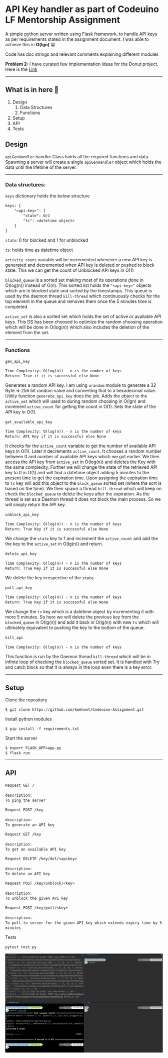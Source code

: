 # API Key handler as part of Codeuino LF Mentorship Assignment
A simple python server written using Flask framework, to handle API keys as per 
requirements stated in the assignment document. I was able to achieve this in **O(lgn)** 😁

Code has doc strings and relevant comments explaining different modules

**Problem 2:** I have curated few implementation ideas for the Donut project. Here is the [Link](https://docs.google.com/document/d/1m5z3cI0M4NvnPgRABnV-bbk80kosjz6ZD7HwWwtKzSw/edit?usp=sharing)

<hr>

## What is in here 🤔
1. Design
   1. Data Structures
   2. Functions
2. Setup
3. API
4. Tests

## Design

`apiGenHandler` handler Class holds all the required functions and data. Spawning a server will create a single `apiGenHandler` object which holds the data until the lifetime of the server.

<hr>

### Data structures:

`keys` dictionary holds the below structure
```
keys: {
    "<api-key>": {
        "state": 0/1
        "ts": <datetime object>
    }
}
```
`state`: 0 for blocked and 1 for unblocked

`ts`: holds time as datetime object

`activity_count` variable will be incremented whenever a new API key is generated and decremented when API key is deleted or pushed to block state. This we can get the count of Unblocked API keys in O(1)

`blocked_queue` is a sorted set making most of its operations done in O(log(n)) instead of O(n). This sorted list holds the `"<api-key>"` objects which are in blocked state and sorted by the timestamps. This queue is used by the daemon thread `kill-thread` which continuously checks for the top element in the queue and removes them once the 5 minutes time is completed

`active_set` is also a sorted set which holds the set of active or available API keys. This DS has been choosed to optimize the random choosing operation which will be done in O(log(n)) which also includes the deletion of the element from the set.

<hr>

### Functions

`gen_api_key`
```
Time Complexity: O(log(n)) - n is the number of keys
Return: True if it is successful else None
```

Generates a random API key. I am using `urandom` module to generate a 32 Byte => 256 bit random value and converting that to a hexadecimal value. Utility function `generate_api_key` does the job. Adds the object to the `active_set` which will used to during random choosing in O(lgn) and increment `active_count` for getting the count in O(1). Sets the state of the API key in O(1).

`get_available_api_key`
```
Time Complexity: O(log(n)) - n is the number of keys
Return: API Key if it is successful else None
```
It checks for the `active_count` variable to get the number of available API keys in O(1). 
Later it decrements `active_count`. It chooses a random number between 0 and number of available API keys which we got earlier. We then access the API key from `active_set` in O(log(n)) and deletes the Key with the same complexity. Further we will change the state of the retrieved API key to 0 in O(1) and will find a datetime object adding 5 minutes to the present time to get the expiration time. Upon assigning the expiration time to `ts` key will add this object to the `block_queue` sorted set (where the sort is based on the time). We then spawn a thread `kill thread` which will keep on check the `blocked_queue` to delete the keys after the expiration. As the thread is set as a Daemon thread it does not block the main process. So we will simply return the API key. 

`unblock_api_key`
```
Time Complexity: O(log(n)) - n is the number of keys
Return: True Key if it is successful else None
```
We change the `state` key to 1 and increment the `active_count` and add the the key to the `active_set` in O(lg(n)) and return.

`delete_api_key`
```
Time Complexity: O(log(n)) - n is the number of keys
Return: True Key if it is successful else None
```
We delete the key irrespective of the `state`.

`poll_api_key`
```
Time Complexity: O(log(n)) - n is the number of keys
Return: True Key if it is successful else None
```
We change the `ts` key which is a datetime object by incrementing it with more 5 minutes. So here we will delete the previous key from the `blocked_queue` in O(lg(n)) and add it back in O(lg(n)) with new `ts` which will ultimately equivalent to pushing the key to the bottom of the queue.

`kill_api`
```
Time Complexity: O(log(n)) - n is the number of keys
```
This function is run by the Daemon thread `kill-thread` which will be in infinte loop of checking the `blocked_queue` sorted set. It is handled with Try and catch block so that it is always in the loop even there is a key error.

<hr>

## Setup

Clone the repository
```
$ git clone https://github.com/kmehant/Codeuino-Assignment.git
```

Install python modules
```
$ pip install -f requirements.txt
```

Start the server
```
$ export FLASK_APP=app.py
$ flask run
```

<hr>

## API

```
Request GET /

description:
To ping the server
```

```
Request POST /key

description:
To generate an API key
```

```
Request GET /key

description:
To get an available API key
```

```
Request DELETE /key/del/<apikey>

description:
To delete an API key
```


```
Request POST /key/unblock/<key>

description:
To unblock the given API key
```

```
Request POST /key/poll/<key>

description:
To poll to server for the given API key which extends expiry time by 5 minutes
```
Tests
```
pytest test.py
```
![](./Screenshot%202020-07-17%20at%208.10.22%20PM.png)

